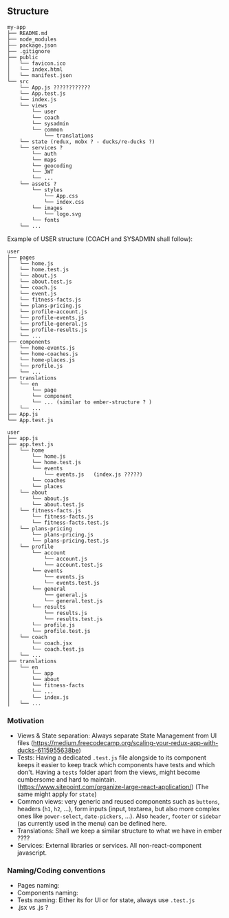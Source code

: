 ## Structure

```
my-app
├── README.md
├── node_modules
├── package.json
├── .gitignore
├── public
│   └── favicon.ico
│   └── index.html
│   └── manifest.json
└── src
    └── App.js ????????????
    └── App.test.js
    └── index.js
    └── views
        └── user
        └── coach
        └── sysadmin
        └── common
            └── translations
    └── state (redux, mobx ? - ducks/re-ducks ?)
    └── services ?
        └── auth
        └── maps
        └── geocoding
        └── JWT
        └── ...
    └── assets ?
        └── styles
            └── App.css
            └── index.css
        └── images
            └── logo.svg
        └── fonts
    └── ...
```

Example of USER structure (COACH and SYSADMIN shall follow):
```
user
├── pages
│   └── home.js
│   └── home.test.js
│   └── about.js
│   └── about.test.js
│   └── coach.js
│   └── event.js
│   └── fitness-facts.js
│   └── plans-pricing.js
│   └── profile-account.js
│   └── profile-events.js
│   └── profile-general.js
│   └── profile-results.js
│   └── ...
├── components
│   └── home-events.js
│   └── home-coaches.js
│   └── home-places.js
│   └── profile.js
│   └── ...
├── translations
│   └── en
│       └── page
│       └── component
│       └── ... (similar to ember-structure ? )
│   └── ...
├── App.js
└── App.test.js
```

```
user
├── app.js
├── app.test.js
│   └── home
│       └── home.js
│       └── home.test.js
│       └── events
│           └── events.js   (index.js ?????)
│       └── coaches
│       └── places
│   └── about
│       └── about.js
│       └── about.test.js
│   └── fitness-facts.js
│       └── fitness-facts.js
│       └── fitness-facts.test.js
│   └── plans-pricing
│       └── plans-pricing.js
│       └── plans-pricing.test.js
│   └── profile
│       └── account
│           └── account.js
│           └── account.test.js
│       └── events
│           └── events.js
│           └── events.test.js
│       └── general
│           └── general.js
│           └── general.test.js
│       └── results
│           └── results.js
│           └── results.test.js
│       └── profile.js
│       └── profile.test.js
│   └── coach
│       └── coach.jsx
│       └── coach.test.js
│   └── ...
├── translations
│   └── en
│       └── app
│       └── about
│       └── fitness-facts
│       └── ...
│       └── index.js
│   └── ...

```

### Motivation
- Views & State separation: Always separate State Management from UI files  (https://medium.freecodecamp.org/scaling-your-redux-app-with-ducks-6115955638be)
- Tests: Having a dedicated `.test.js` file alongside to its component keeps it easier to keep track which components have tests and which don't. Having a `tests` folder apart from the views, might become cumbersome and hard to maintain. (https://www.sitepoint.com/organize-large-react-application/) (The same might apply for `state`)
- Common views: very generic and reused components such as `buttons`, headers (`h1`, `h2`, ...), form inputs (input, textarea, but also more complex ones like `power-select`, `date-pickers`, ...). Also `header`, `footer` or `sidebar` (as currently used in the menu) can be defined here.
- Translations: Shall we keep a similar structure to what we have in ember ????
- Services: External libraries or services. All non-react-component javascript.

### Naming/Coding conventions
- Pages naming:
- Components naming:
- Tests naming: Either its for UI or for state, always use `.test.js`
- .jsx vs .js ?
